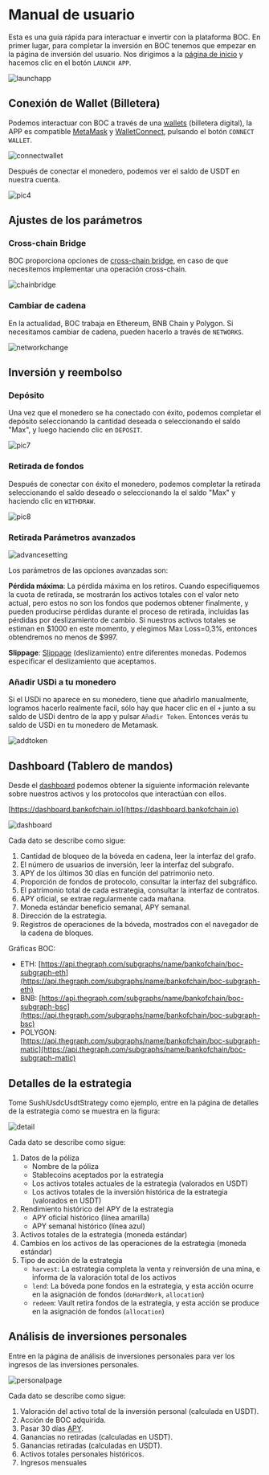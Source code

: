 # Manual de usuario

Esta es una guía rápida para interactuar e invertir con la plataforma BOC. En primer lugar, para completar la inversión en BOC tenemos que empezar en la página de inversión del usuario. Nos dirigimos a la [página de inicio](https://bankofchain.io/#/) y hacemos clic en el botón `LAUNCH APP`.

![launchapp](https://github.com/Francisco-Rua/boc\_gitbook/blob/es\_version/images/launchapp.png)

## Conexión de Wallet (Billetera)

Podemos interactuar con BOC a través de una [wallets](https://github.com/Francisco-Rua/boc\_gitbook/blob/es\_version/boc/appendix/README.md#wallet) (billetera digital), la APP es compatible [MetaMask](https://metamask.io/) y [WalletConnect](https://walletconnect.com/), pulsando el botón `CONNECT WALLET`.

![connectwallet](https://github.com/Francisco-Rua/boc\_gitbook/blob/es\_version/images/connectwallet.png)

Después de conectar el monedero, podemos ver el saldo de USDT en nuestra cuenta.

![pic4](https://github.com/Francisco-Rua/boc\_gitbook/blob/es\_version/images/pic-4.png)

## Ajustes de los parámetros

### Cross-chain Bridge

BOC proporciona opciones de [cross-chain bridge](https://github.com/Francisco-Rua/boc\_gitbook/blob/es\_version/boc/appendix/README.md#puentes-de-blockchain), en caso de que necesitemos implementar una operación cross-chain.

![chainbridge](https://github.com/Francisco-Rua/boc\_gitbook/blob/es\_version/images/chainbridge.png)

### Cambiar de cadena

En la actualidad, BOC trabaja en Ethereum, BNB Chain y Polygon. Si necesitamos cambiar de cadena, pueden hacerlo a través de `NETWORKS`.

![networkchange](https://github.com/Francisco-Rua/boc\_gitbook/blob/es\_version/images/networkchange.png)

## Inversión y reembolso

### Depósito

Una vez que el monedero se ha conectado con éxito, podemos completar el depósito seleccionando la cantidad deseada o seleccionando el saldo "Max", y luego haciendo clic en `DEPOSIT`.

![pic7](https://github.com/Francisco-Rua/boc\_gitbook/blob/es\_version/images/pic-7.png)

### Retirada de fondos

Después de conectar con éxito el monedero, podemos completar la retirada seleccionando el saldo deseado o seleccionando la el saldo "Max" y haciendo clic en `WITHDRAW`.

![pic8](https://github.com/Francisco-Rua/boc\_gitbook/blob/es\_version/images/pic-8.png)

### Retirada Parámetros avanzados

![advancesetting](https://github.com/Francisco-Rua/boc\_gitbook/blob/es\_version/images/advancesetting.png)

Los parámetros de las opciones avanzadas son:

**Pérdida máxima**: La pérdida máxima en los retiros. Cuando especifiquemos la cuota de retirada, se mostrarán los activos totales con el valor neto actual, pero estos no son los fondos que podemos obtener finalmente, y pueden producirse pérdidas durante el proceso de retirada, incluidas las pérdidas por deslizamiento de cambio. Si nuestros activos totales se estiman en $1000 en este momento, y elegimos Max Loss=0,3%, entonces obtendremos no menos de $997.

**Slippage**: [Slippage](https://github.com/Francisco-Rua/boc\_gitbook/blob/es\_version/boc/appendix/README.md#slippage) (deslizamiento) entre diferentes monedas. Podemos especificar el deslizamiento que aceptamos.

### Añadir USDi a tu monedero

Si el USDi no aparece en su monedero, tiene que añadirlo manualmente, logramos hacerlo realmente facil, sólo hay que hacer clic en el `+` junto a su saldo de USDi dentro de la app y pulsar `Añadir Token`. Entonces verás tu saldo de USDi en tu monedero de Metamask.

![addtoken](https://github.com/Francisco-Rua/boc\_gitbook/blob/es\_version/images/addtoken.png)

## Dashboard (Tablero de mandos)

Desde el [dashboard](https://github.com/Francisco-Rua/boc\_gitbook/blob/es\_version/boc/appendix/README.md#dashboard) podemos obtener la siguiente información relevante sobre nuestros activos y los protocolos que interactúan con ellos.

[https://dashboard.bankofchain.io](https://dashboard.bankofchain.io)

![dashboard](https://github.com/Francisco-Rua/boc\_gitbook/blob/es\_version/images/dashboard.jpg)

Cada dato se describe como sigue:

1. Cantidad de bloqueo de la bóveda en cadena, leer la interfaz del grafo.
2. El número de usuarios de inversión, leer la interfaz del subgrafo.
3. APY de los últimos 30 días en función del patrimonio neto.
4. Proporción de fondos de protocolo, consultar la interfaz del subgráfico.
5. El patrimonio total de cada estrategia, consultar la interfaz de contratos.
6. APY oficial, se extrae regularmente cada mañana.
7. Moneda estándar beneficio semanal, APY semanal.
8. Dirección de la estrategia.
9. Registros de operaciones de la bóveda, mostrados con el navegador de la cadena de bloques.

Gráficas BOC:

* ETH: [https://api.thegraph.com/subgraphs/name/bankofchain/boc-subgraph-eth](https://api.thegraph.com/subgraphs/name/bankofchain/boc-subgraph-eth)
* BNB: [https://api.thegraph.com/subgraphs/name/bankofchain/boc-subgraph-bsc](https://api.thegraph.com/subgraphs/name/bankofchain/boc-subgraph-bsc)
* POLYGON: [https://api.thegraph.com/subgraphs/name/bankofchain/boc-subgraph-matic](https://api.thegraph.com/subgraphs/name/bankofchain/boc-subgraph-matic)

## Detalles de la estrategia

Tome SushiUsdcUsdtStrategy como ejemplo, entre en la página de detalles de la estrategia como se muestra en la figura:

![detail](https://github.com/Francisco-Rua/boc\_gitbook/blob/es\_version/images/detail.jpg)

Cada dato se describe como sigue:

1. Datos de la póliza
   * Nombre de la póliza
   * Stablecoins aceptados por la estrategia
   * Los activos totales actuales de la estrategia (valorados en USDT)
   * Los activos totales de la inversión histórica de la estrategia (valorados en USDT)
2. Rendimiento histórico del APY de la estrategia
   * APY oficial histórico (línea amarilla)
   * APY semanal histórico (línea azul)
3. Activos totales de la estrategia (moneda estándar)
4. Cambios en los activos de las operaciones de la estrategia (moneda estándar)
5. Tipo de acción de la estrategia
   * `harvest`: La estrategia completa la venta y reinversión de una mina, e informa de la valoración total de los activos
   * `lend`: La bóveda pone fondos en la estrategia, y esta acción ocurre en la asignación de fondos (`doHardWork`, `allocation`)
   * `redeem`: Vault retira fondos de la estrategia, y esta acción se produce en la asignación de fondos (`allocation`)

## Análisis de inversiones personales

Entre en la página de análisis de inversiones personales para ver los ingresos de las inversiones personales.

![personalpage](https://github.com/Francisco-Rua/boc\_gitbook/blob/es\_version/images/personalpage.jpg)

Cada dato se describe como sigue:

1. Valoración del activo total de la inversión personal (calculada en USDT).
2. Acción de BOC adquirida.
3. Pasar 30 días [APY](https://github.com/Francisco-Rua/boc\_gitbook/blob/es\_version/boc/appendix/README.md#annual-yield-apy).
4. Ganancias no retiradas (calculadas en USDT).
5. Ganancias retiradas (calculadas en USDT).
6. Activos totales personales históricos.
7. Ingresos mensuales
